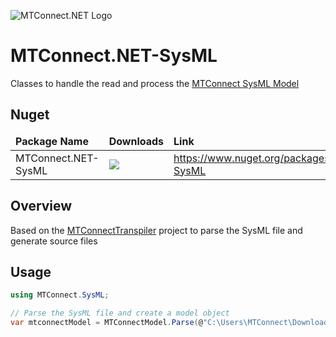 ![MTConnect.NET Logo](https://raw.githubusercontent.com/TrakHound/MTConnect.NET/dev/img/mtconnect-net-03-md.png) 

# MTConnect.NET-SysML
Classes to handle the read and process the [MTConnect SysML Model](https://model.mtconnect.org/)

## Nuget
<table>
    <thead>
        <tr>
            <td style="font-weight: bold;">Package Name</td>
            <td style="font-weight: bold;">Downloads</td>
            <td style="font-weight: bold;">Link</td>
        </tr>
    </thead>
    <tbody>
        <tr>
            <td>MTConnect.NET-SysML</td>
            <td><img src="https://img.shields.io/nuget/dt/MTConnect.NET-SysML?style=for-the-badge&logo=nuget&label=%20&color=%23333"/></td>
            <td><a href="https://www.nuget.org/packages/MTConnect.NET-SysML">https://www.nuget.org/packages/MTConnect.NET-SysML</a></td>
        </tr>
    </tbody>
</table>

## Overview
Based on the [MTConnectTranspiler](https://github.com/mtconnect/MtconnectTranspiler) project to parse the SysML file and generate source files

## Usage
```c#
using MTConnect.SysML;

// Parse the SysML file and create a model object
var mtconnectModel = MTConnectModel.Parse(@"C:\Users\MTConnect\Downloads\MTConnectSysMLModel.xml");
```
